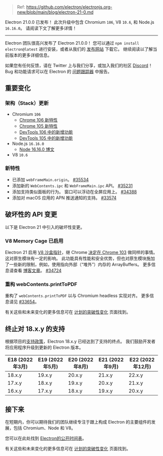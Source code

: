 > Ref: https://github.com/electron/electronjs.org-new/blob/main/blog/electron-21-0.md

Electron 21.0.0 已发布！ 此次升级中包含 Chromium `106`, V8 `10.6`, 和 Node.js `16.16.0`。 请阅读下文了解更多详情！

---

Electron 团队很高兴发布了 Electron 21.0.0！ 您可以通过 `npm install electron@latest` 进行安装，或者从我们的 [发布网站](https://releases.electronjs.org/releases/stable) 下载它。 继续阅读以了解当前版本的更多详细信息。

如果您有任何反馈，请在 Twitter 上与我们分享，或加入我们的社区 [Discord](https://discord.com/invite/electronjs)！Bug 和功能请求可以在 Electron 的 [问题跟踪器](https://github.com/electron/electron/issues) 中报告。

## 重要变化

### 架构（Stack）更新

* Chromium `106`
    * [Chrome 106 新特性](https://developer.chrome.com/blog/new-in-chrome-106/)
    * [Chrome 105 新特性](https://developer.chrome.com/blog/new-in-chrome-105/)
    * [DevTools 106 中的新增功能](https://developer.chrome.com/blog/new-in-devtools-106/)
    * [DevTools 105 中的新增功能](https://developer.chrome.com/blog/new-in-devtools-105/)
* Node.js `16.16.0`
    * [Node 16.16.0 博文](https://nodejs.org/en/blog/release/v16.16.0/)
* V8 `10.6`

### 新特性

* 已添加 `webFrameMain.origin`。 [#35534](https://github.com/electron/electron/pull/35534)
* 添加新的 `WebContents.ipc` 和 `WebFrameMain.ipc` API。 [#35231](https://github.com/electron/electron/pull/35231)
* 添加支持类似面板的行为。 窗口可以浮动在全屏应用上。 [#34388](https://github.com/electron/electron/pull/34388)
* 添加对 macOS 应用的 APN 推送通知的支持。 [#33574](https://github.com/electron/electron/pull/33574)

## 破坏性的 API 变更

以下是 Electron 21 中引入的破坏性变更。

### V8 Memory Cage 已启用

Electron 21 启用 [V8 沙盒指针](https://docs.google.com/document/d/1HSap8-J3HcrZvT7-5NsbYWcjfc0BVoops5TDHZNsnko/edit)，继 Chrome [决定在 Chrome 103](https://chromiumdash.appspot.com/commit/9a6a76bf13d3ca1c6788de193afc5513919dd0ed) 做同样的事情。 这对原生模块有一定的影响。 此功能具有性能和安全优势，但也对原生模块施加了一些新的限制，例如，使用指向外部（“堆外”）内存的 ArrayBuffers。 更多信息请查看 [博客文章](https://electronjs.org/blog/v8-memory-cage)。 [#34724](https://github.com/electron/electron/pull/34724)

### 重构 webContents.printToPDF

重构了 `webContents.printToPDF` 以与 Chromium headless 实现对齐。 更多信息请见 [#33654](https://github.com/electron/electron/pull/33654)。

有关这些和未来变化的更多信息可在 [计划的突破性变化](https://www.electronjs.org/docs/latest/breaking-changes) 页面找到。

## 终止对 18.x.y 的支持

根据项目的[支持政策](https://www.electronjs.org/docs/latest/tutorial/electron-timelines#version-support-policy)，Electron 18.x.y 已经达到了支持的终点。 我们鼓励开发者将应用程序升级到更新的 Electron 版本。

| E18 (2022年3月) | E19 (2022年5月) | E20 (2022年8月) | E21 (2022年9月) | E22 (2022年12月) |
| ------------- | ------------- | ------------- | ------------- | -------------- |
| 18.x.y        | 19.x.y        | 20.x.y        | 21.x.y        | 22.x.y         |
| 17.x.y        | 18.x.y        | 19.x.y        | 20.x.y        | 21.x.y         |
| 16.x.y        | 17.x.y        | 18.x.y        | 19.x.y        | 20.x.y         |

## 接下来

在短期内，你可以期待我们的团队继续专注于跟上构成 Electron 的主要组件的发展，包括 Chromium、Node 和 V8。

您可以在此处找到 [Electron的公开时间表](https://www.electronjs.org/docs/latest/tutorial/electron-timelines)。

有关这些和未来变化的更多信息可在 [计划的突破性变化](https://github.com/electron/electron/blob/main/docs/breaking-changes.md) 页面找到。
